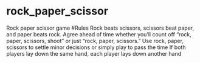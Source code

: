 # rock_paper_scissor
Rock paper scissor game
#Rules
Rock beats scissors, scissors beat paper, and paper beats rock.
Agree ahead of time whether you’ll count off “rock, paper, scissors, shoot” or just “rock, paper, scissors.”
Use rock, paper, scissors to settle minor decisions or simply play to pass the time
If both players lay down the same hand, each player lays down another hand
